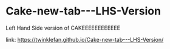 # Cake-new-tab---LHS-Version
Left Hand Side version of CAKEEEEEEEEEEEE

link: https://twinklefan.github.io/Cake-new-tab---LHS-Version/
